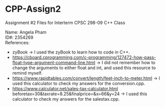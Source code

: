 # CPP-Assign2
Assignment #2 Files for Interterm CPSC 298-09 C++ Class

Name: Angela Pham  
ID#: 2354269  
References:
- zyBook -> I used the zyBook to learn how to code in C++.  
- https://cboard.cprogramming.com/c-programming/127472-how-pass-float-type-argument-command-line.html -> I did not remember how to change the arguments to either float and int, and used this resource to remind myself.  
- https://www.rapidtables.com/convert/length/feet-inch-to-meter.html -> I used this calculator to check my answers for the conversion.cpp.  
- https://www.calculator.net/sales-tax-calculator.html beforetax=30&taxrate=8.25&finalprice=&x=66&y=24 -> I used this calculator to check my answers for the salestax.cpp.
